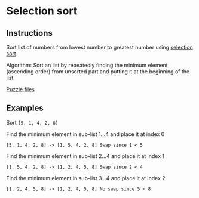 # Selection sort

## Instructions

Sort list of numbers from lowest number to greatest number using [selection sort](https://en.wikipedia.org/wiki/Selection_sort).

Algorithm: Sort an list by repeatedly finding the minimum element (ascending order) from unsorted part and putting it at the beginning of
the list.

[Puzzle files](.)

## Examples

Sort `[5, 1, 4, 2, 8]`

Find the minimum element in sub-list 1...4 and place it at index 0
```
[5, 1, 4, 2, 8] -> [1, 5, 4, 2, 8] Swap since 1 < 5
```

Find the minimum element in sub-list 2...4 and place it at index 1
```
[1, 5, 4, 2, 8] -> [1, 2, 4, 5, 8] Swap since 2 < 4
```

Find the minimum element in sub-list 3...4 and place it at index 2
```
[1, 2, 4, 5, 8] -> [1, 2, 4, 5, 8] No swap since 5 < 8
```
